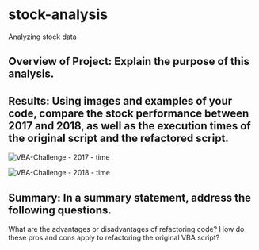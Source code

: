 # stock-analysis
Analyzing stock data

## Overview of Project: Explain the purpose of this analysis.

## Results: Using images and examples of your code, compare the stock performance between 2017 and 2018, as well as the execution times of the original script and the refactored script.

![VBA-Challenge - 2017 - time](/VBA_Challenge_2017h.png)


![VBA-Challenge - 2018 - time](VBA_Challenge_2018h.png)


## Summary: In a summary statement, address the following questions.
What are the advantages or disadvantages of refactoring code?
How do these pros and cons apply to refactoring the original VBA script?

